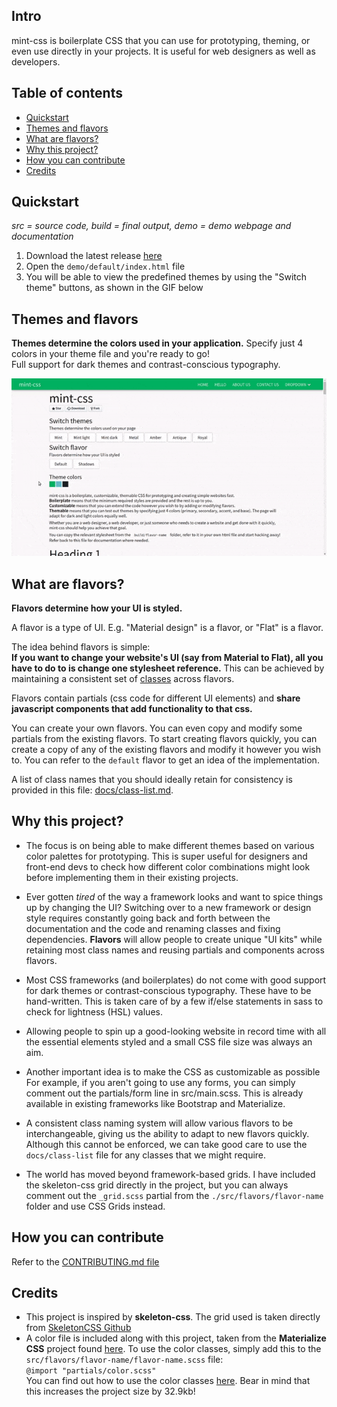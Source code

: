 ## Intro
mint-css is boilerplate CSS that you can use for prototyping, theming, or even use directly in your projects. 
It is useful for web designers as well as developers.

## Table of contents

* [Quickstart](#quickstart)
* [Themes and flavors](#themes-and-flavors)
* [What are flavors?](#what-are-flavors)
* [Why this project?](#why-this-project)
* [How you can contribute](#how-you-can-contribute)
* [Credits](#credits)

## Quickstart
*src = source code, build = final output, demo = demo webpage and documentation*
1. Download the latest release [here](https://github.com/Saunved/mint-css/releases)
2. Open the ```demo/default/index.html``` file
3. You will be able to view the predefined themes by using the "Switch theme" buttons, as shown in the GIF below

## Themes and flavors

**Themes determine the colors used in your application.**
Specify just 4 colors in your theme file and you're ready to go!  
Full support for dark themes and contrast-conscious typography.  

![alt text](./themes_flavors_ui.gif "Themes GIF")

## What are flavors?
**Flavors determine how your UI is styled.**

A flavor is a type of UI. E.g. "Material design" is a flavor, or "Flat" is a flavor.

The idea behind flavors is simple:  
**If you want to change your website's UI (say from Material to Flat), all you have to do to is change one stylesheet reference.** This can be achieved by maintaining a consistent set of [classes](./docs/class-list.md) across flavors.

Flavors contain partials (css code for different UI elements) and **share javascript components that add functionality to that css.**

You can create your own flavors. You can even copy and modify some partials from the existing flavors. To start creating flavors quickly, you can create a copy of any of the existing flavors and modify it however you wish to. You can refer to the ```default``` flavor to get an idea of the implementation.

A list of class names that you should ideally retain for consistency is provided in this file: [docs/class-list.md](./docs/class-list.md).

## Why this project?
* The focus is on being able to make different themes based on various color palettes for prototyping. This is super useful for designers and front-end devs to check how different color combinations might look before implementing them in their existing projects.

* Ever gotten *tired* of the way a framework looks and want to spice things up by changing the UI? Switching over to a new framework or design style requires constantly going back and forth between the documentation and the code and renaming classes and fixing dependencies. **Flavors** will allow people to create unique "UI kits" while retaining most class names and reusing partials and components across flavors.

* Most CSS frameworks (and boilerplates) do not come with good support for dark themes or contrast-conscious typography. These have to be hand-written. This is taken care of by a few if/else statements in sass to check for lightness (HSL) values.

* Allowing people to spin up a good-looking website in record time with all the essential elements styled and a small CSS file size was always an aim.

* Another important idea is to make the CSS as customizable as possible For example, if you aren't going to use any forms, you can simply comment out the partials/form line in src/main.scss. This is already available in existing frameworks like Bootstrap and Materialize.

* A consistent class naming system will allow various flavors to be interchangeable, giving us the ability to adapt to new flavors quickly. Although this cannot be enforced, we can take good care to use the ```docs/class-list``` file for any classes that we might require.

* The world has moved beyond framework-based grids. I have included the skeleton-css grid directly in the project, but you can always comment out the ```_grid.scss``` partial from the ```./src/flavors/flavor-name``` folder and use CSS Grids instead.

## How you can contribute
Refer to the [CONTRIBUTING.md file](https://github.com/Saunved/mint-css/blob/master/CONTRIBUTING.md)

## Credits
* This project is inspired by **skeleton-css**. The grid used is taken directly from [SkeletonCSS Github](https://github.com/dhg/Skeleton.)
* A color file is included along with this project, taken from the **Materialize CSS** project found [here](https://github.com/Dogfalo/materialize). To use the color classes, simply add this to the ```src/flavors/flavor-name/flavor-name.scss``` file:  
```@import "partials/color.scss"```  
You can find out how to use the color classes [here](https://materializecss.com/color.html).
Bear in mind that this increases the project size by 32.9kb!